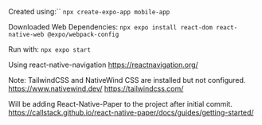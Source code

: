 Created using:``
  `npx create-expo-app mobile-app`

Downloaded Web Dependencies:
`npx expo install react-dom react-native-web @expo/webpack-config`

Run with:
`npx expo start`

Using
react-native-navigation
https://reactnavigation.org/

Note: TailwindCSS and NativeWind CSS are installed but not configured.
https://www.nativewind.dev/
https://tailwindcss.com/

Will be adding React-Native-Paper to the project after initial commit.
https://callstack.github.io/react-native-paper/docs/guides/getting-started/
